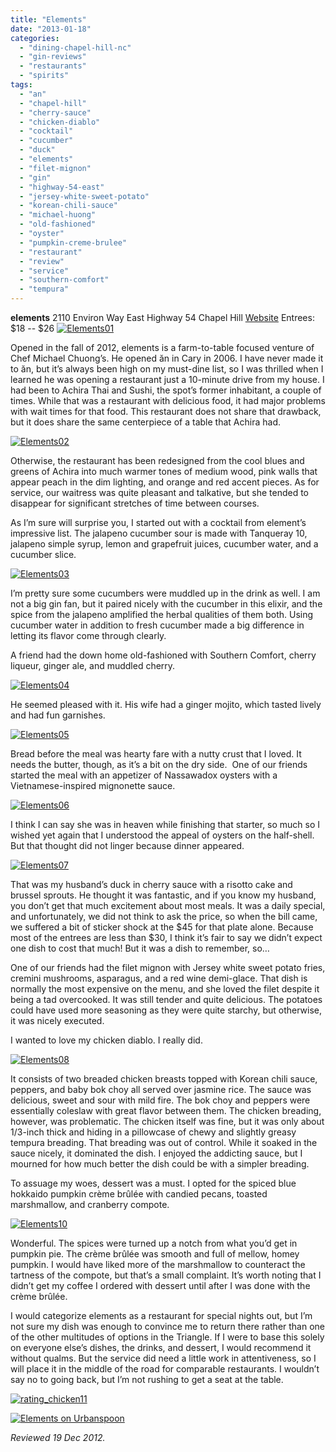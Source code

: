 ```yaml
---
title: "Elements"
date: "2013-01-18"
categories: 
  - "dining-chapel-hill-nc"
  - "gin-reviews"
  - "restaurants"
  - "spirits"
tags: 
  - "an"
  - "chapel-hill"
  - "cherry-sauce"
  - "chicken-diablo"
  - "cocktail"
  - "cucumber"
  - "duck"
  - "elements"
  - "filet-mignon"
  - "gin"
  - "highway-54-east"
  - "jersey-white-sweet-potato"
  - "korean-chili-sauce"
  - "michael-huong"
  - "old-fashioned"
  - "oyster"
  - "pumpkin-creme-brulee"
  - "restaurant"
  - "review"
  - "service"
  - "southern-comfort"
  - "tempura"
---
```


**elements** 2110 Environ Way East Highway 54 Chapel Hill [Website](http://www.elementsofchapelhill.com/) Entrees: $18 -- $26 [![Elements01](http://s3.amazonaws.com/thegourmez-wpmedia/2013/01/Elements01.jpg)](http://www.thegourmez.com/2013/01/elements/elements01/)

Opened in the fall of 2012, elements is a farm-to-table focused venture of Chef Michael Chuong’s. He opened ăn in Cary in 2006. I have never made it to ăn, but it’s always been high on my must-dine list, so I was thrilled when I learned he was opening a restaurant just a 10-minute drive from my house. I had been to Achira Thai and Sushi, the spot’s former inhabitant, a couple of times. While that was a restaurant with delicious food, it had major problems with wait times for that food. This restaurant does not share that drawback, but it does share the same centerpiece of a table that Achira had.

[![Elements02](http://s3.amazonaws.com/thegourmez-wpmedia/2013/01/Elements02.jpg)](http://www.thegourmez.com/2013/01/elements/elements02/)

Otherwise, the restaurant has been redesigned from the cool blues and greens of Achira into much warmer tones of medium wood, pink walls that appear peach in the dim lighting, and orange and red accent pieces. As for service, our waitress was quite pleasant and talkative, but she tended to disappear for significant stretches of time between courses.

As I’m sure will surprise you, I started out with a cocktail from element’s impressive list. The jalapeno cucumber sour is made with Tanqueray 10, jalapeno simple syrup, lemon and grapefruit juices, cucumber water, and a cucumber slice.

[![Elements03](http://s3.amazonaws.com/thegourmez-wpmedia/2013/01/Elements03.jpg)](http://www.thegourmez.com/2013/01/elements/elements03/)

I’m pretty sure some cucumbers were muddled up in the drink as well. I am not a big gin fan, but it paired nicely with the cucumber in this elixir, and the spice from the jalapeno amplified the herbal qualities of them both. Using cucumber water in addition to fresh cucumber made a big difference in letting its flavor come through clearly.

A friend had the down home old-fashioned with Southern Comfort, cherry liqueur, ginger ale, and muddled cherry.

[![Elements04](http://s3.amazonaws.com/thegourmez-wpmedia/2013/01/Elements04.jpg)](http://www.thegourmez.com/2013/01/elements/elements04/)

He seemed pleased with it. His wife had a ginger mojito, which tasted lively and had fun garnishes.

[![Elements05](http://s3.amazonaws.com/thegourmez-wpmedia/2013/01/Elements05.jpg)](http://www.thegourmez.com/2013/01/elements/elements05/)

Bread before the meal was hearty fare with a nutty crust that I loved. It needs the butter, though, as it’s a bit on the dry side.  One of our friends started the meal with an appetizer of Nassawadox oysters with a Vietnamese-inspired mignonette sauce.

[![Elements06](http://s3.amazonaws.com/thegourmez-wpmedia/2013/01/Elements06.jpg)](http://www.thegourmez.com/2013/01/elements/elements06/)

I think I can say she was in heaven while finishing that starter, so much so I wished yet again that I understood the appeal of oysters on the half-shell. But that thought did not linger because dinner appeared.

[![Elements07](http://s3.amazonaws.com/thegourmez-wpmedia/2013/01/Elements07.jpg)](http://www.thegourmez.com/2013/01/elements/elements07/)

That was my husband’s duck in cherry sauce with a risotto cake and brussel sprouts. He thought it was fantastic, and if you know my husband, you don’t get that much excitement about most meals. It was a daily special, and unfortunately, we did not think to ask the price, so when the bill came, we suffered a bit of sticker shock at the $45 for that plate alone. Because most of the entrees are less than $30, I think it’s fair to say we didn’t expect one dish to cost that much! But it was a dish to remember, so…

One of our friends had the filet mignon with Jersey white sweet potato fries, cremini mushrooms, asparagus, and a red wine demi-glace. That dish is normally the most expensive on the menu, and she loved the filet despite it being a tad overcooked. It was still tender and quite delicious. The potatoes could have used more seasoning as they were quite starchy, but otherwise, it was nicely executed.

I wanted to love my chicken diablo. I really did.

[![Elements08](http://s3.amazonaws.com/thegourmez-wpmedia/2013/01/Elements08.jpg)](http://www.thegourmez.com/2013/01/elements/elements08/)

It consists of two breaded chicken breasts topped with Korean chili sauce, peppers, and baby bok choy all served over jasmine rice. The sauce was delicious, sweet and sour with mild fire. The bok choy and peppers were essentially coleslaw with great flavor between them. The chicken breading, however, was problematic. The chicken itself was fine, but it was only about 1/3-inch thick and hiding in a pillowcase of chewy and slightly greasy tempura breading. That breading was out of control. While it soaked in the sauce nicely, it dominated the dish. I enjoyed the addicting sauce, but I mourned for how much better the dish could be with a simpler breading.

To assuage my woes, dessert was a must. I opted for the spiced blue hokkaido pumpkin crème brûlée with candied pecans, toasted marshmallow, and cranberry compote.

[![Elements10](http://s3.amazonaws.com/thegourmez-wpmedia/2013/01/Elements10.jpg)](http://www.thegourmez.com/2013/01/elements/elements10/)

Wonderful. The spices were turned up a notch from what you’d get in pumpkin pie. The crème brûlée was smooth and full of mellow, homey pumpkin. I would have liked more of the marshmallow to counteract the tartness of the compote, but that’s a small complaint. It’s worth noting that I didn’t get my coffee I ordered with dessert until after I was done with the crème brûlée.

I would categorize elements as a restaurant for special nights out, but I’m not sure my dish was enough to convince me to return there rather than one of the other multitudes of options in the Triangle. If I were to base this solely on everyone else’s dishes, the drinks, and dessert, I would recommend it without qualms. But the service did need a little work in attentiveness, so I will place it in the middle of the road for comparable restaurants. I wouldn’t say no to going back, but I’m not rushing to get a seat at the table.

[![rating_chicken11](http://s3.amazonaws.com/thegourmez-wpmedia/2009/02/rating_chicken11.gif)](http://www.thegourmez.com/2009/02/barten-guestier-private-selection-merlot-2006/rating_chicken11/)

[![Elements on Urbanspoon](http://www.urbanspoon.com/b/link/1700982/minilink.gif)](http://www.urbanspoon.com/r/25/1700982/restaurant/Elements-Chapel-Hill)

_Reviewed 19 Dec 2012._

